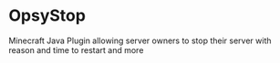 # OpsyStop
Minecraft Java Plugin allowing server owners to stop their server with reason and time to restart and more
